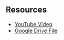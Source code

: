 ## Resources

- [YouTube Video](https://youtu.be/GzwnjiD5qjI)
- [Google Drive File](https://drive.google.com/file/d/1GDGyNMMJySIZ_Flmq7amT9mitGHAqnDz/view?usp=drive_link)
